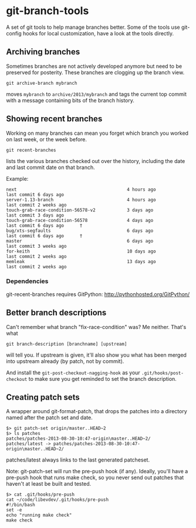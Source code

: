 git-branch-tools
================

A set of git tools to help manage branches better. Some of the tools use
git-config hooks for local customization, have a look at the tools directly.

Archiving branches 
------------------
Sometimes branches are not actively developed anymore but need to be
preserved for posterity. These branches are clogging up the branch view.

    git archive-branch mybranch

moves `mybranch` to `archive/2013/mybranch` and tags the current top commit
with a message containing bits of the branch history.

Showing recent branches
-----------------------
Working on many branches can mean you forget which branch you worked on last
week, or the week before.

    git recent-branches

lists the various branches checked out over the history, including the date
and last commit date on that branch.  

Example:

    next                                          4 hours ago          last commit 6 days ago
    server-1.13-branch                            4 hours ago          last commit 2 weeks ago
    touch-grab-race-condition-56578-v2            3 days ago           last commit 3 days ago
    touch-grab-race-condition-56578               4 days ago           last commit 6 days ago      †
    bug/xts-segfaults                             6 days ago           last commit 6 days ago      †
    master                                        6 days ago           last commit 3 weeks ago
    for-keith                                     10 days ago          last commit 2 weeks ago
    memleak                                       13 days ago          last commit 2 weeks ago


### Dependencies

git-recent-branches requires GitPython: http://pythonhosted.org/GitPython/

Better branch descriptions
--------------------------
Can't remember what branch "fix-race-condition" was? Me neither. That's what

    git branch-description [branchname] [upstream]

will tell you. If upstream is given, it'll also show you what has been
merged into upstream already (by patch, not by commit).

And install the `git-post-checkout-nagging-hook` as your
`.git/hooks/post-checkout` to make sure you get reminded to set the branch
description.

Creating patch sets
-------------------
A wrapper around git-format-patch, that drops the patches into a directory
named after the patch set and date.

    $> git patch-set origin/master..HEAD~2
    $> ls patches
    patches/patches-2013-08-30-10:47-origin\master..HEAD~2/
    patches/latest -> patches/patches-2013-08-30-10:47-origin\master..HEAD~2/
 
patches/latest always links to the last generated patcheset.

Note: git-patch-set will run the pre-push hook (if any). Ideally, you'll
have a pre-push hook that runs make check, so you never send out patches
that haven't at least be built and tested.

    $> cat .git/hooks/pre-push
    cat ~/code/libevdev/.git/hooks/pre-push
    #!/bin/bash
    set -e
    echo "running make check"
    make check

